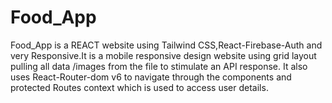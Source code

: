 # Food_App
Food_App is a REACT website using Tailwind CSS,React-Firebase-Auth and very Responsive.It is a mobile responsive design website using grid layout pulling all data /images from the file to stimulate an API response. It also uses React-Router-dom v6 to navigate through the components and protected Routes context which is used to access user details.
